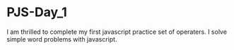# PJS-Day_1
I am thrilled to complete my first javascript practice set of operaters.
I solve simple word problems with javascript.
